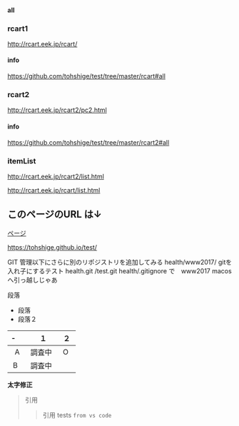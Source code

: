 #### all
### rcart1
http://rcart.eek.jp/rcart/  
#### info
https://github.com/tohshige/test/tree/master/rcart#all


### rcart2
http://rcart.eek.jp/rcart2/pc2.html  
#### info
https://github.com/tohshige/test/tree/master/rcart2#all

### itemList
http://rcart.eek.jp/rcart2/list.html  

http://rcart.eek.jp/rcart/list.html  


## このページのURL は↓
[ページ](https://tohshige.github.io/test/)

https://tohshige.github.io/test/
<!-- TOC -->
GIT 管理以下にさらに別のリポジストリを追加してみる
health/www2017/
gitを入れ子にするテスト
health.git /test.git
health/.gitignore で　www2017
macos へ引っ越しじゃあ
<!-- /TOC -->
段落
- 段落
- 段落２  

| -     | １  | ２  |
|:-------:|:-----:|:-----:|
| A | 調査中   | O   |
| B    |  調査中   |     |

**太字修正**  

> 引用
>> 引用
tests
`from vs code`
